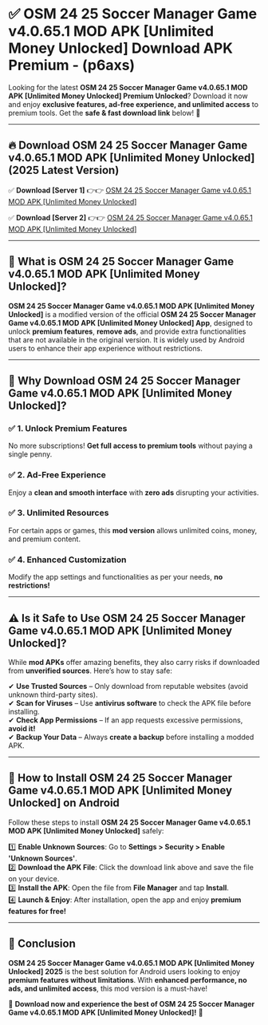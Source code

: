 
# ✅ OSM 24 25 Soccer Manager Game v4.0.65.1 MOD APK [Unlimited Money Unlocked] Download APK Premium -  (p6axs) 

Looking for the latest **OSM 24 25 Soccer Manager Game v4.0.65.1 MOD APK [Unlimited Money Unlocked] Premium Unlocked**? Download it now and enjoy **exclusive features, ad-free experience, and unlimited access** to premium tools. Get the **safe & fast download link** below! 🚀

---

## 🔥 Download OSM 24 25 Soccer Manager Game v4.0.65.1 MOD APK [Unlimited Money Unlocked] (2025 Latest Version)

✅ **Download [Server 1]** 👉👉 [OSM 24 25 Soccer Manager Game v4.0.65.1 MOD APK [Unlimited Money Unlocked] ](https://apkcomod.com?title=OSM_24_25_Soccer_Manager_Game_v4.0.65.1_MOD_APK_[Unlimited_Money_Unlocked])  

✅ **Download [Server 2]** 👉👉 [OSM 24 25 Soccer Manager Game v4.0.65.1 MOD APK [Unlimited Money Unlocked] ](https://apkcomod.com?title=OSM_24_25_Soccer_Manager_Game_v4.0.65.1_MOD_APK_[Unlimited_Money_Unlocked])  


---

## 📌 What is OSM 24 25 Soccer Manager Game v4.0.65.1 MOD APK [Unlimited Money Unlocked]?

**OSM 24 25 Soccer Manager Game v4.0.65.1 MOD APK [Unlimited Money Unlocked]** is a modified version of the official **OSM 24 25 Soccer Manager Game v4.0.65.1 MOD APK [Unlimited Money Unlocked] App**, designed to unlock **premium features**, **remove ads**, and provide extra functionalities that are not available in the original version. It is widely used by Android users to enhance their app experience without restrictions.

---

## 🌟 Why Download OSM 24 25 Soccer Manager Game v4.0.65.1 MOD APK [Unlimited Money Unlocked]?

### ✅ 1. Unlock Premium Features
No more subscriptions! **Get full access to premium tools** without paying a single penny.

### ✅ 2. Ad-Free Experience
Enjoy a **clean and smooth interface** with **zero ads** disrupting your activities.

### ✅ 3. Unlimited Resources
For certain apps or games, this **mod version** allows unlimited coins, money, and premium content.

### ✅ 4. Enhanced Customization
Modify the app settings and functionalities as per your needs, **no restrictions!**

---

## ⚠️ Is it Safe to Use OSM 24 25 Soccer Manager Game v4.0.65.1 MOD APK [Unlimited Money Unlocked]?

While **mod APKs** offer amazing benefits, they also carry risks if downloaded from **unverified sources**. Here’s how to stay safe:

✔ **Use Trusted Sources** – Only download from reputable websites (avoid unknown third-party sites).  
✔ **Scan for Viruses** – Use **antivirus software** to check the APK file before installing.  
✔ **Check App Permissions** – If an app requests excessive permissions, **avoid it!**  
✔ **Backup Your Data** – Always **create a backup** before installing a modded APK.

---

## 📲 How to Install OSM 24 25 Soccer Manager Game v4.0.65.1 MOD APK [Unlimited Money Unlocked] on Android

Follow these steps to install **OSM 24 25 Soccer Manager Game v4.0.65.1 MOD APK [Unlimited Money Unlocked]** safely:

1️⃣ **Enable Unknown Sources**: Go to **Settings > Security > Enable 'Unknown Sources'**.  
2️⃣ **Download the APK File**: Click the download link above and save the file on your device.  
3️⃣ **Install the APK**: Open the file from **File Manager** and tap **Install**.  
4️⃣ **Launch & Enjoy**: After installation, open the app and enjoy **premium features for free!**

---

## 🚀 Conclusion

**OSM 24 25 Soccer Manager Game v4.0.65.1 MOD APK [Unlimited Money Unlocked] 2025** is the best solution for Android users looking to enjoy **premium features without limitations**. With **enhanced performance, no ads, and unlimited access**, this mod version is a must-have!

🔻 **Download now and experience the best of OSM 24 25 Soccer Manager Game v4.0.65.1 MOD APK [Unlimited Money Unlocked]!** 🔻

